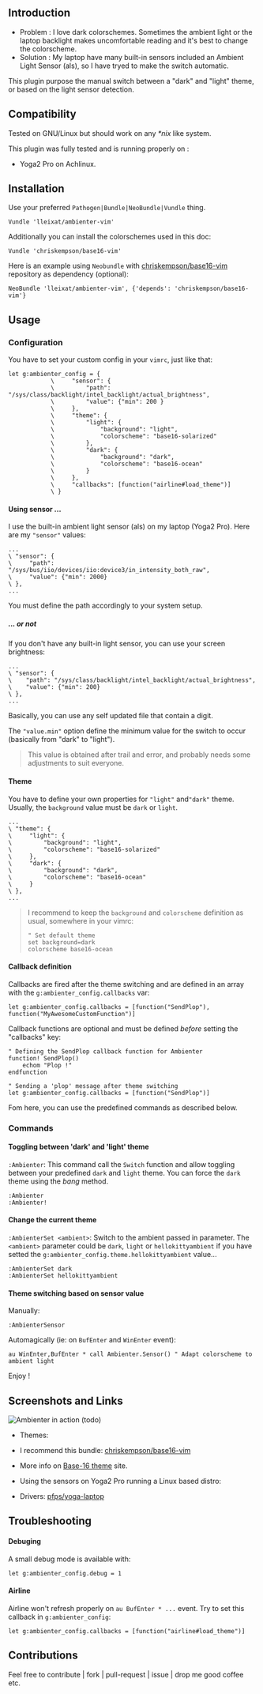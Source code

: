 ## Introduction

* Problem : I love dark colorschemes. Sometimes the ambient light or the laptop backlight makes uncomfortable reading and it's best to change the colorscheme.
* Solution : My laptop have many built-in sensors included an Ambient Light Sensor (als), so I have tryed to make the switch automatic.

This plugin purpose the manual switch between a "dark" and "light" theme, or based on the light sensor detection.

## Compatibility

Tested on GNU/Linux but should work on any _\*nix_ like system.

This plugin was fully tested and is running properly on :
 - Yoga2 Pro on Achlinux.

## Installation

Use your preferred `Pathogen|Bundle|NeoBundle|Vundle` thing.

```viml
Vundle 'lleixat/ambienter-vim'
```

Additionally you can install the colorschemes used in this doc:

```viml
Vundle 'chriskempson/base16-vim'
```

Here is an example using `Neobundle` with [chriskempson/base16-vim](https://github.com/chriskempson/base16-vim) repository as dependency (optional):
```viml
NeoBundle 'lleixat/ambienter-vim', {'depends': 'chriskempson/base16-vim'}
```

## Usage

### Configuration

You have to set your custom config in your `vimrc`, just like that:

```viml
let g:ambienter_config = {
            \     "sensor": {
            \         "path": "/sys/class/backlight/intel_backlight/actual_brightness",
            \         "value": {"min": 200 }
            \     },
            \     "theme": {
            \         "light": {
            \             "background": "light",
            \             "colorscheme": "base16-solarized"
            \         },
            \         "dark": {
            \             "background": "dark",
            \             "colorscheme": "base16-ocean"
            \         }
            \     },
            \     "callbacks": [function("airline#load_theme")]
            \ }

```

#### Using sensor ...

I use the built-in ambient light sensor (als) on my laptop (Yoga2 Pro). Here are my `"sensor"` values:

```viml
...
\ "sensor": {
\     "path": "/sys/bus/iio/devices/iio:device3/in_intensity_both_raw",
\     "value": {"min": 2000}
\ },
...
```
You must define the path accordingly to your system setup.

##### ... or not

If you don't have any built-in light sensor, you can use your screen brightness:

```viml
...
\ "sensor": {
\    "path": "/sys/class/backlight/intel_backlight/actual_brightness",
\    "value": {"min": 200}
\ },
...
```

Basically, you can use any self updated file that contain a digit.

The `"value.min"` option define the minimum value for the switch to occur (basically from "dark" to "light").

> This value is obtained after trail and error, and probably needs some adjustments to suit everyone.

#### Theme

You have to define your own properties for `"light"` and`"dark"` theme. Usually, the `background` value must be `dark` or `light`.

```viml
...
\ "theme": {
\     "light": {
\         "background": "light",
\         "colorscheme": "base16-solarized"
\     },
\     "dark": {
\         "background": "dark",
\         "colorscheme": "base16-ocean"
\     }
\ },
...
```


> I recommend to keep the `background` and `colorscheme` definition as usual, somewhere in your vimrc:
>
> ```viml
> " Set default theme
> set background=dark
> colorscheme base16-ocean
> ```

#### Callback definition

Callbacks are fired after the theme switching and are defined in an array with the `g:ambienter_config.callbacks` var:

```viml
let g:ambienter_config.callbacks = [function("SendPlop"), function("MyAwesomeCustomFunction")]
```

Callback functions are optional and must be defined _before_ setting the "callbacks" key:

```viml
" Defining the SendPlop callback function for Ambienter
function! SendPlop()
    echom "Plop !"
endfunction

" Sending a 'plop' message after theme switching
let g:ambienter_config.callbacks = [function("SendPlop")]
```

Fom here, you can use the predefined commands as described below.

### Commands

#### Toggling between 'dark' and 'light' theme

`:Ambienter`: This command call the `Switch` function and allow toggling between your predefined `dark` and `light` theme. You can force the `dark` theme using the *bang* method.

```
:Ambienter
:Ambienter!
```

#### Change the current theme

`:AmbienterSet <ambient>`: Switch to the ambient passed in parameter. The `<ambient>` parameter could be `dark`, `light` or `hellokittyambient` if you have setted the `g:ambienter_config.theme.hellokittyambient` value...

```
:AmbienterSet dark
:AmbienterSet hellokittyambient
```

#### Theme switching based on sensor value

Manually:

```
:AmbienterSensor
```

Automagically (ie: on `BufEnter` and `WinEnter` event):

```viml
au WinEnter,BufEnter * call Ambienter.Sensor() " Adapt colorscheme to ambient light
```

Enjoy !

## Screenshots and Links

![Ambienter in action](https://raw.github.com/lleixat/ambienter-vim/master/ambienter-vim.gif) (todo)

 - Themes:
  - I recommend this bundle: [chriskempson/base16-vim](https://github.com/chriskempson/base16-vim)
  - More info on [Base-16 theme](http://http://chriskempson.github.io/base16/) site.

 - Using the sensors on Yoga2 Pro running a Linux based distro:
  - Drivers: [pfps/yoga-laptop](https://github.com/pfps/yoga-laptop)

## Troubleshooting

#### Debuging

A small debug mode is available with:

```
let g:ambienter_config.debug = 1
```

#### Airline

Airline won't refresh properly on `au BufEnter * ...` event.
Try to set this callback in `g:ambienter_config`:

```vim
let g:ambienter_config.callbacks = [function("airline#load_theme")]
```

## Contributions

Feel free to contribute | fork | pull-request | issue | drop me good coffee etc.
